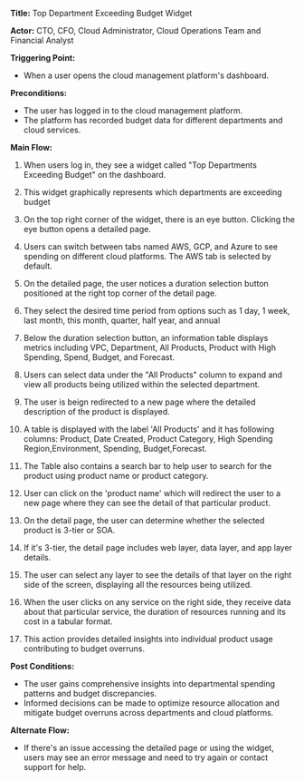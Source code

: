 **Title:** Top Department Exceeding Budget Widget
 
**Actor:** CTO, CFO, Cloud Administrator, Cloud Operations Team and Financial Analyst
 
**Triggering Point:**
 
- When a user opens the cloud management platform's dashboard.
 
**Preconditions:**
 
- The user has logged in to the cloud management platform.
- The platform has recorded budget data for different departments and cloud services.
 
**Main Flow:**
 
1. When users log in, they see a widget called "Top Departments Exceeding Budget" on the dashboard.
1. This widget graphically represents which departments are exceeding budget
1. On the top right corner of the widget, there is an eye button. Clicking the eye button opens a detailed page.
1. Users can switch between tabs named AWS, GCP, and Azure to see spending on different cloud platforms. The AWS tab is selected by default.
1. On the detailed page, the user notices a duration selection button positioned at the right top corner of the detail page.
1. They select the desired time period from options such as 1 day, 1 week, last month, this month, quarter, half year, and annual
1. Below the duration selection button, an information table displays metrics including VPC, Department, All Products, Product with High Spending, Spend, Budget, and Forecast.
1. Users can select data under the "All Products" column to expand and view all products being utilized within the selected department.
1. The user is beign redirected to a new page where the detailed description of the product is displayed.
1. A table is displayed with the label 'All Products' and it has following columns: Product, Date Created, Product Category, High Spending Region,Environment, Spending, Budget,Forecast.
1. The Table also contains a search bar to help user to search for the product using product name or product category.
1. User can click on the 'product name' which will redirect the user to a new page where they can see the detail of that particular product.
1. On the detail page, the user can determine whether the selected product is 3-tier or SOA.
1. If it's 3-tier, the detail page includes web layer, data layer, and app layer details.
1. The user can select any layer to see the details of that layer on the right side of the screen, displaying all the resources being utilized.
 
1. When the user clicks on any service on the right side, they receive data about that particular service, the duration of resources running and its cost in a tabular format.
 
 
1. This action provides detailed insights into individual product usage contributing to budget overruns.
 
**Post Conditions:**
 
- The user gains comprehensive insights into departmental spending patterns and budget discrepancies.
- Informed decisions can be made to optimize resource allocation and mitigate budget overruns across departments and cloud platforms.
 
**Alternate Flow:**
 
- If there's an issue accessing the detailed page or using the widget, users may see an error message and need to try again or contact support for help.
 
